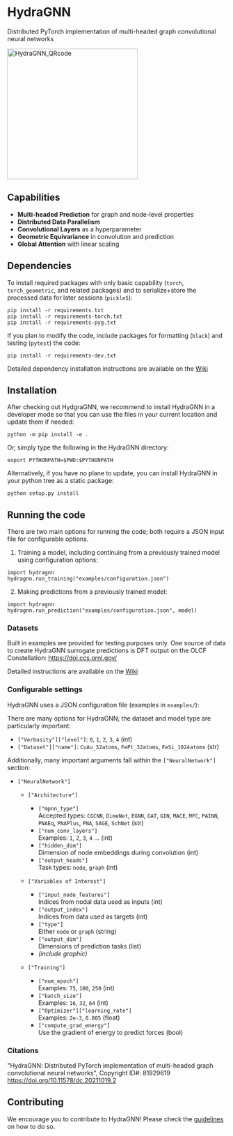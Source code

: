 # HydraGNN

Distributed PyTorch implementation of multi-headed graph convolutional neural networks

<img src="https://github.com/ORNL/HydraGNN/assets/2488656/a6d5369b-2a70-4eee-aa39-b2cf8dedf262" alt="HydraGNN_QRcode" width="300" />


## Capabilities

- **Multi-headed Prediction** for graph and node-level properties  
- **Distributed Data Parallelism**
- **Convolutional Layers** as a hyperparameter  
- **Geometric Equivariance** in convolution and prediction  
- **Global Attention** with linear scaling


## Dependencies

To install required packages with only basic capability (`torch`,
`torch_geometric`, and related packages)
and to serialize+store the processed data for later sessions (`pickle5`):
```
pip install -r requirements.txt
pip install -r requirements-torch.txt
pip install -r requirements-pyg.txt
```

If you plan to modify the code, include packages for formatting (`black`) and
testing (`pytest`) the code:
```
pip install -r requirements-dev.txt
```

Detailed dependency installation instructions are available on the
[Wiki](https://github.com/ORNL/HydraGNN/wiki/Install)


## Installation

After checking out HydgraGNN, we recommend to install HydraGNN in a
developer mode so that you can use the files in your current location
and update them if needed:
```
python -m pip install -e .
```

Or, simply type the following in the HydraGNN directory:
```
export PYTHONPATH=$PWD:$PYTHONPATH
```

Alternatively, if you have no plane to update, you can install
HydraGNN in your python tree as a static package:
```
python setup.py install
```


## Running the code

There are two main options for running the code; both require a JSON input file
for configurable options.
1. Training a model, including continuing from a previously trained model using
configuration options:
```
import hydragnn
hydragnn.run_training("examples/configuration.json")
```
2. Making predictions from a previously trained model:
```
import hydragnn
hydragnn.run_prediction("examples/configuration.json", model)
```

### Datasets

Built in examples are provided for testing purposes only. One source of data to
create HydraGNN surrogate predictions is DFT output on the OLCF Constellation:
https://doi.ccs.ornl.gov/

Detailed instructions are available on the
[Wiki](https://github.com/ORNL/HydraGNN/wiki/Datasets)

### Configurable settings

HydraGNN uses a JSON configuration file (examples in `examples/`):

There are many options for HydraGNN; the dataset and model type are particularly
important:
 - `["Verbosity"]["level"]`: `0`, `1`, `2`, `3`, `4` (int)
 - `["Dataset"]["name"]`: `CuAu_32atoms`, `FePt_32atoms`, `FeSi_1024atoms` (str)

Additionally, many important arguments fall within the `["NeuralNetwork"]` section:

- `["NeuralNetwork"]`
  - `["Architecture"]`
    - `["mpnn_type"]`  
      Accepted types: `CGCNN`, `DimeNet`, `EGNN`, `GAT`, `GIN`, `MACE`, `MFC`, `PAINN`, `PNAEq`, `PNAPlus`, `PNA`, `SAGE`, `SchNet` (str)
    - `["num_conv_layers"]`  
      Examples: `1`, `2`, `3`, `4` ... (int)
    - `["hidden_dim"]`  
      Dimension of node embeddings during convolution (int)
    - `["output_heads"]`  
      Task types: `node`, `graph` (int)

  - `["Variables of Interest"]`
    - `["input_node_features"]`  
      Indices from nodal data used as inputs (int)
    - `["output_index"]`  
      Indices from data used as targets (int)
    - `["type"]`  
      Either `node` or `graph` (string)
    - `["output_dim"]`  
      Dimensions of prediction tasks (list)
    - *(include graphic)*

  - `["Training"]`
    - `["num_epoch"]`  
      Examples: `75`, `100`, `250` (int)
    - `["batch_size"]`  
      Examples: `16`, `32`, `64` (int)
    - `["Optimizer"]["learning_rate"]`  
      Examples: `2e-3`, `0.005` (float)
    - `["compute_grad_energy"]`  
      Use the gradient of energy to predict forces (bool)


### Citations
"HydraGNN: Distributed PyTorch implementation of multi-headed graph convolutional neural networks", Copyright ID#: 81929619
https://doi.org/10.11578/dc.20211019.2

## Contributing

We encourage you to contribute to HydraGNN! Please check the
[guidelines](CONTRIBUTING.md) on how to do so.
